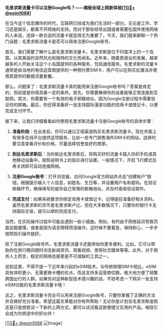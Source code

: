 **毛里求斯流量卡可以注册Google吗？——揭秘全球上网新体验[[TG💪+ @esim1088](https://t.me/s/esim1088)]**

在当今这个信息爆炸的时代，互联网已经成为我们生活的一部分。无论是工作、学习还是娱乐，都离不开网络的支持。而对于那些经常出国或者需要在国外使用网络的人来说，选择一款合适的流量卡就显得尤为重要了。今天，我们就来聊聊一个热门话题：毛里求斯流量卡是否可以用来注册Google账号。

首先，我们需要了解什么是毛里求斯流量卡。毛里求斯是位于印度洋上的一个岛国，以其美丽的自然风光和独特的文化而闻名。近年来，随着旅游业的发展，越来越多的人开始关注这个小岛国提供的各种服务，包括通信服务。毛里求斯的流量卡通常是由当地的电信运营商提供的一种预付费SIM卡，用户可以在购买后激活并使用其提供的数据流量套餐。

那么，问题来了：毛里求斯流量卡真的能用来注册Google账号吗？答案是肯定的，但前提是你得具备一定的条件。首先，你需要确保你的设备能够正常连接到互联网。其次，你需要有一个有效的电子邮箱地址，因为Google注册过程中需要验证你的邮箱。最后，你还得准备好一张支持国际漫游功能的信用卡或借记卡，以便完成支付环节。

接下来，让我们详细看看如何使用毛里求斯流量卡注册Google账号的具体步骤：

1. **准备阶段**：在出发前，你可以通过正规渠道购买毛里求斯流量卡。现在市面上有很多在线平台提供这项服务，比如一些专门销售海外SIM卡的网站。选择时要注意查看评价和价格，尽量选择信誉良好的商家。

2. **到达毛里求斯后**：当你抵达毛里求斯后，将购买好的流量卡插入你的手机或其他移动设备中。按照说明书上的指示进行设置，一般情况下，开启飞行模式后再关闭即可自动连接网络。

3. **注册Google账号**：打开浏览器，访问Google官方网站并点击“创建账户”按钮。根据提示输入个人信息，如姓名、生日等，并设置用户名和密码。在验证邮箱环节，确保填写的是你自己常用的邮箱地址，并及时查收验证邮件。

4. **完成支付**：如果系统要求你绑定信用卡或借记卡，记得提前准备好相关资料。虽然毛里求斯的货币是毛里求斯卢比，但在大多数情况下，只要你的银行卡支持国际交易，就可以顺利完成支付。

当然，在实际操作过程中可能会遇到一些小插曲。例如，有时由于网络延迟导致页面加载缓慢，或者是因为语言障碍而误操作。这时候不要着急，保持耐心，一步步按照指引操作就好。

除了注册Google账号外，毛里求斯流量卡还能带给你更多便利。比如，它可以帮助你在旅行期间随时浏览新闻资讯、观看视频、使用社交媒体等等。此外，对于商务人士而言，稳定的网络连接更是不可或缺的工具之一。

说到这里，不得不提一下近年来兴起的eSIM技术。与传统物理SIM卡相比，eSIM具有体积更小、无需更换卡槽的优点，而且支持多运营商切换，极大地方便了频繁跨国出行的人群。如果你对这种新型技术感兴趣的话，不妨考虑一下购买一张支持eSIM功能的毛里求斯流量卡哦！

总之，毛里求斯流量卡完全可以用来注册Google账号，只要你掌握了正确的方法并且做好充分准备。希望这篇文章能对你有所帮助！无论你是计划去毛里求斯度假还是只是想尝试一下新的上网方式，都可以试试看这款便捷又实用的产品。相信它会成为你旅途中的好伙伴！

[[TG💪+ @esim1088](https://t.me/s/esim1088) ![Image](https://i.postimg.cc/4NQfJmqS/Snipaste-2025-05-13-00-14-12.png)]
